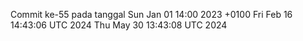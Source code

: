 Commit ke-55 pada tanggal Sun Jan 01 14:00 2023 +0100
Fri Feb 16 14:43:06 UTC 2024
Thu May 30 13:43:08 UTC 2024
